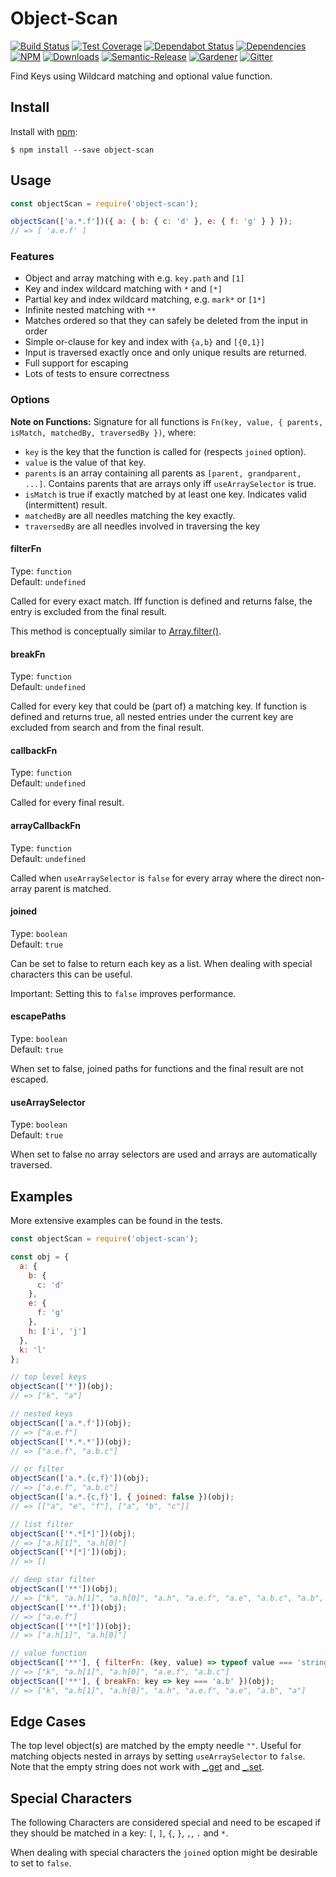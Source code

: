 # Object-Scan

[![Build Status](https://circleci.com/gh/blackflux/object-scan.png?style=shield)](https://circleci.com/gh/blackflux/object-scan)
[![Test Coverage](https://img.shields.io/coveralls/blackflux/object-scan/master.svg)](https://coveralls.io/github/blackflux/object-scan?branch=master)
[![Dependabot Status](https://api.dependabot.com/badges/status?host=github&repo=blackflux/object-scan)](https://dependabot.com)
[![Dependencies](https://david-dm.org/blackflux/object-scan/status.svg)](https://david-dm.org/blackflux/object-scan)
[![NPM](https://img.shields.io/npm/v/object-scan.svg)](https://www.npmjs.com/package/object-scan)
[![Downloads](https://img.shields.io/npm/dt/object-scan.svg)](https://www.npmjs.com/package/object-scan)
[![Semantic-Release](https://github.com/blackflux/js-gardener/blob/master/assets/icons/semver.svg)](https://github.com/semantic-release/semantic-release)
[![Gardener](https://github.com/blackflux/js-gardener/blob/master/assets/badge.svg)](https://github.com/blackflux/js-gardener)
[![Gitter](https://github.com/blackflux/js-gardener/blob/master/assets/icons/gitter.svg)](https://gitter.im/blackflux/object-scan)

Find Keys using Wildcard matching and optional value function.

## Install

Install with [npm](https://www.npmjs.com/):

    $ npm install --save object-scan

## Usage

<!-- eslint-disable-next-line import/no-unresolved, import/no-extraneous-dependencies -->
```js
const objectScan = require('object-scan');

objectScan(['a.*.f'])({ a: { b: { c: 'd' }, e: { f: 'g' } } });
// => [ 'a.e.f' ]
```

### Features

- Object and array matching with e.g. `key.path` and `[1]`
- Key and index wildcard matching with `*` and `[*]`
- Partial key and index wildcard matching, e.g. `mark*` or `[1*]`
- Infinite nested matching with `**`
- Matches ordered so that they can safely be deleted from the input in order
- Simple or-clause for key and index with `{a,b}` and `[{0,1}]`
- Input is traversed exactly once and only unique results are returned.
- Full support for escaping
- Lots of tests to ensure correctness

### Options

**Note on Functions:** Signature for all functions is `Fn(key, value, { parents, isMatch, matchedBy, traversedBy })`, where:
- `key` is the key that the function is called for (respects `joined` option).
- `value` is the value of that key.
- `parents` is an array containing all parents as `[parent, grandparent, ...]`. Contains parents that are arrays only iff `useArraySelector` is true.
- `isMatch` is true if exactly matched by at least one key. Indicates valid (intermittent) result.
- `matchedBy` are all needles matching the key exactly.
- `traversedBy` are all needles involved in traversing the key

#### filterFn

Type: `function`<br>
Default: `undefined`

Called for every exact match. 
Iff function is defined and returns false, the entry is excluded from the final result.

This method is conceptually similar to [Array.filter()](https://developer.mozilla.org/en-US/docs/Web/JavaScript/Reference/Global_Objects/Array/filter).

#### breakFn

Type: `function`<br>
Default: `undefined`

Called for every key that could be (part of) a matching key.
If function is defined and returns true, all nested entries under the current key are excluded from search and from the final result.

#### callbackFn

Type: `function`<br>
Default: `undefined`

Called for every final result.

#### arrayCallbackFn

Type: `function`<br>
Default: `undefined`

Called when `useArraySelector` is `false` for every array where the direct non-array parent is matched.

#### joined

Type: `boolean`<br>
Default: `true`

Can be set to false to return each key as a list. When dealing with special characters this can be useful.

Important: Setting this to `false` improves performance.

#### escapePaths

Type: `boolean`<br>
Default: `true`

When set to false, joined paths for functions and the final result are not escaped.

#### useArraySelector

Type: `boolean`<br>
Default: `true`

When set to false no array selectors are used and arrays are automatically traversed.

## Examples

More extensive examples can be found in the tests.

<!-- eslint-disable-next-line import/no-unresolved, import/no-extraneous-dependencies -->
```js
const objectScan = require('object-scan');

const obj = {
  a: {
    b: {
      c: 'd'
    },
    e: {
      f: 'g'
    },
    h: ['i', 'j']
  },
  k: 'l'
};

// top level keys
objectScan(['*'])(obj);
// => ["k", "a"]

// nested keys
objectScan(['a.*.f'])(obj);
// => ["a.e.f"]
objectScan(['*.*.*'])(obj);
// => ["a.e.f", "a.b.c"]

// or filter
objectScan(['a.*.{c,f}'])(obj);
// => ["a.e.f", "a.b.c"]
objectScan(['a.*.{c,f}'], { joined: false })(obj);
// => [["a", "e", "f"], ["a", "b", "c"]]

// list filter
objectScan(['*.*[*]'])(obj);
// => ["a.h[1]", "a.h[0]"]
objectScan(['*[*]'])(obj);
// => []

// deep star filter
objectScan(['**'])(obj);
// => ["k", "a.h[1]", "a.h[0]", "a.h", "a.e.f", "a.e", "a.b.c", "a.b", "a"]
objectScan(['**.f'])(obj);
// => ["a.e.f"]
objectScan(['**[*]'])(obj);
// => ["a.h[1]", "a.h[0]"]

// value function
objectScan(['**'], { filterFn: (key, value) => typeof value === 'string' })(obj);
// => ["k", "a.h[1]", "a.h[0]", "a.e.f", "a.b.c"]
objectScan(['**'], { breakFn: key => key === 'a.b' })(obj);
// => ["k", "a.h[1]", "a.h[0]", "a.h", "a.e.f", "a.e", "a.b", "a"]
```

## Edge Cases

The top level object(s) are matched by the empty needle `""`. Useful for matching objects nested in arrays by setting `useArraySelector` to `false`. Note that the empty string does not work with [_.get](https://lodash.com/docs/#get) and [_.set](https://lodash.com/docs/#set).

## Special Characters

The following Characters are considered special and need to 
be escaped if they should be matched in a key: `[`, `]`, `{`, `}`, `,`, `.` and `*`. 

When dealing with special characters the `joined` option might be desirable to set to `false`.
